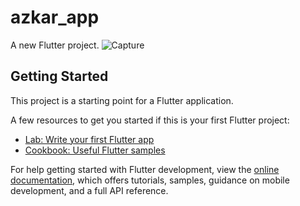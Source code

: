 # azkar_app

A new Flutter project.
![Capture](https://github.com/ahmedjarad0/flutter_quiz_app/assets/113943692/3deca5b6-3ba1-4329-8a0f-1dc21407ab4a)

## Getting Started

This project is a starting point for a Flutter application.

A few resources to get you started if this is your first Flutter project:

- [Lab: Write your first Flutter app](https://docs.flutter.dev/get-started/codelab)
- [Cookbook: Useful Flutter samples](https://docs.flutter.dev/cookbook)

For help getting started with Flutter development, view the
[online documentation](https://docs.flutter.dev/), which offers tutorials,
samples, guidance on mobile development, and a full API reference.
